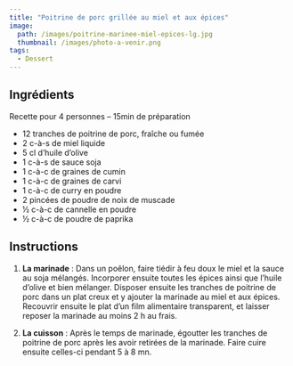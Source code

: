```yaml
---
title: "Poitrine de porc grillée au miel et aux épices"
image: 
  path: /images/poitrine-marinee-miel-epices-lg.jpg
  thumbnail: /images/photo-a-venir.png
tags:
  - Dessert
---
```


## Ingrédients

Recette pour 4 personnes – 15min de préparation

* 12 tranches de poitrine de porc, fraîche ou fumée
* 2 c-à-s de miel liquide
* 5 cl d’huile d’olive
* 1 c-à-s de sauce soja
* 1 c-à-c de graines de cumin
* 1 c-à-c de graines de carvi
* 1 c-à-c de curry en poudre
* 2 pincées de poudre de noix de muscade
* ½ c-à-c de cannelle en poudre
* ½ c-à-c de poudre de paprika


## Instructions

1. **La marinade** : Dans un poêlon, faire tiédir à feu doux le miel et la sauce au soja mélangés. Incorporer ensuite toutes les épices ainsi que l’huile d’olive et bien mélanger. Disposer ensuite les tranches de poitrine de porc dans un plat creux et y ajouter la marinade au miel et aux épices. Recouvrir ensuite le plat d’un film alimentaire transparent, et laisser reposer la marinade au moins 2 h au frais.

2. **La cuisson** : Après le temps de marinade, égoutter les tranches de poitrine de porc après les avoir retirées de la marinade. Faire cuire ensuite celles-ci pendant 5 à 8 mn.
